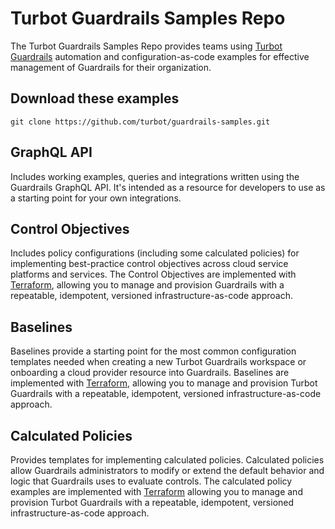 # Turbot Guardrails Samples Repo

The Turbot Guardrails Samples Repo provides teams using [Turbot Guardrails](https://turbot.com/guardrails) automation and configuration-as-code examples for effective management of Guardrails for their organization.

## Download these examples

```shell
git clone https://github.com/turbot/guardrails-samples.git
```

## GraphQL API

Includes working examples, queries and integrations written using the Guardrails GraphQL API. It's intended as a resource for developers to use as a starting point for your own integrations.

## Control Objectives

Includes policy configurations (including some calculated policies) for implementing best-practice control objectives across cloud service platforms and services.  The Control Objectives are implemented with [Terraform](https://www.terraform.io), allowing you to manage and provision Guardrails with a repeatable, idempotent, versioned infrastructure-as-code approach.

## Baselines

Baselines provide a starting point for the most common configuration templates needed when creating a new Turbot Guardrails workspace or onboarding a cloud provider resource into Guardrails.  Baselines are implemented with [Terraform](https://www.terraform.io), allowing you to manage and provision Turbot Guardrails with a repeatable, idempotent, versioned infrastructure-as-code approach.

## Calculated Policies

Provides templates for implementing calculated policies. Calculated policies allow Guardrails administrators to modify or extend the default behavior and logic that Guardrails uses to evaluate controls. The calculated policy examples are implemented with [Terraform](https://www.terraform.io) allowing you to manage and provision Turbot Guardrails with a repeatable, idempotent, versioned infrastructure-as-code approach.
